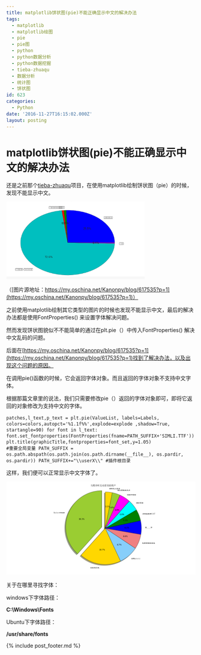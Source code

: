 ```yaml
---
title: matplotlib饼状图(pie)不能正确显示中文的解决办法
tags:
  - matplotlib
  - matplotlib绘图
  - pie
  - pie图
  - python
  - python数据分析
  - python数据挖掘
  - tieba-zhuaqu
  - 数据分析
  - 统计图
  - 饼状图
id: 623
categories:
  - Python
date: '2016-11-27T16:15:02.000Z'
layout: posting
---
```


# matplotlib饼状图(pie)不能正确显示中文的解决办法

还是之前那个[tieba-zhuaqu](https://github.com/ankanch/tieba-zhuaqu)项目，在使用matplotlib绘制饼状图（pie）的时候，发现不能显示中文。

[![1480233742985screencapture](https://raw.githubusercontent.com/ankanch/blog/master/images/wp-content/uploads/2016/11/1480233742985screencapture.png)](https://raw.githubusercontent.com/ankanch/blog/master/images/wp-content/uploads/2016/11/1480233742985screencapture.png)

（[图片源地址：https://my.oschina.net/Kanonpy/blog/617535?p=1](https://my.oschina.net/Kanonpy/blog/617535?p=1)）

之前使用matplotlib绘制其它类型的图片的时候也发现不能显示中文，最后的解决办法都是使用FontProperties() 来设置字体解决问题。

然而发现饼状图貌似不不能简单的通过在plt.pie（）中传入FontProperties() 解决中文乱码的问题。

后面在[https://my.oschina.net/Kanonpy/blog/617535?p=1](https://my.oschina.net/Kanonpy/blog/617535?p=1)找到了解决办法，以及出现这个问题的原因。

在调用pie()函数的时候，它会返回字体对象。而且返回的字体对象不支持中文字体。

根据那篇文章里的说法，我们只需要修改pie（）返回的字体对象即可，即将它返回的对象修改为支持中文的字体。

```
patches,l_text,p_text = plt.pie(ValueList, labels=Labels, colors=colors,autopct='%1.1f%%',explode=explode ,shadow=True, startangle=90) for font in l_text: font.set_fontproperties(FontProperties(fname=PATH_SUFFIX+'SIMLI.TTF')) plt.title(graphicTitle,fontproperties=font_set,y=1.05)
#重要全局变量 PATH_SUFFIX = os.path.abspath(os.path.join(os.path.dirname(__file__), os.pardir, os.pardir)) PATH_SUFFIX+="\\userX\\" #插件根目录
```

这样，我们便可以正常显示中文字体了。

[![&#x7528;&#x6237;&#x7EF4;&#x5EA6;&#x6570;&#x636E;&#x5206;&#x6790;-&#x4E92;&#x52A8;&#x5BC6;&#x5207;&#x7528;&#x6237;&#xFF08;&#x5F02;&#x5E38;&#xFF09;](https://raw.githubusercontent.com/ankanch/blog/master/images/wp-content/uploads/2016/11/用户维度数据分析-互动密切用户（异常）.png)](https://raw.githubusercontent.com/ankanch/blog/master/images/wp-content/uploads/2016/11/用户维度数据分析-互动密切用户（异常）.png)

关于在哪里寻找字体：

windows下字体路径：

**C:\Windows\Fonts**

Ubuntu下字体路径：

**/usr/share/fonts**



{% include post_footer.md %}